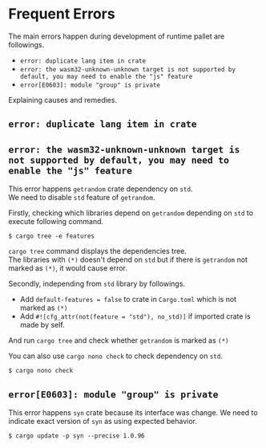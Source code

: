 # Frequent Errors
The main errors happen during development of runtime pallet are followings.

- `error: duplicate lang item in crate`
- `error: the wasm32-unknown-unknown target is not supported by default, you may need to enable the "js" feature`
- `error[E0603]: module "group" is private`

Explaining causes and remedies.

## `error: duplicate lang item in crate`



## `error: the wasm32-unknown-unknown target is not supported by default, you may need to enable the "js" feature`
This error happens `getrandom` crate dependency on `std`.  
We need to disable `std` feature of `getrandom`.  

Firstly, checking which libraries depend on `getrandom` depending on `std` to execute following command.

```
$ cargo tree -e features
```

`cargo tree` command displays the dependencies tree.  
The libraries with `(*)` doesn't depend on `std` but if there is `getrandom` not marked as `(*)`, it would cause error.

Secondly, independing from `std` library by followings.

- Add `default-features = false` to crate in `Cargo.toml` which is not marked as `(*)`
- Add `#![cfg_attr(not(feature = "std"), no_std)]` if imported crate is made by self.

And run `cargo tree` and check whether `getrandom` is marked as `(*)`

You can also use `cargo nono check` to check dependency on `std`.

```
$ cargo nono check
```

## `error[E0603]: module "group" is private`
This error happens `syn` crate because its interface was change.
We need to indicate exact version of `syn` as using expected behavior.

```
$ cargo update -p syn --precise 1.0.96
```
